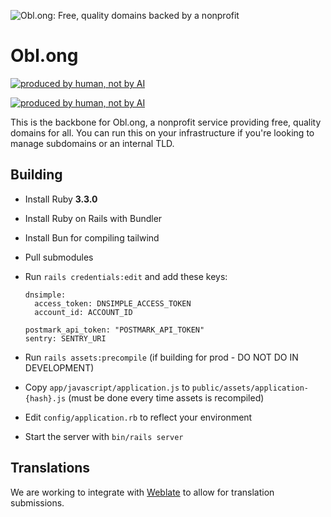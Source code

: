 
![Obl.ong: Free, quality domains backed by a nonprofit](https://github.com/obl-ong/admin/assets/19589006/2ee94019-99db-499e-8076-7fd52fd28629)

# Obl.ong

[![produced by human, not by AI](https://github.com/obl-ong/admin/assets/19589006/ac2ac305-2407-469e-8a3b-355b6df19ae9#gh-dark-mode-only)](https://notbyai.fyi#gh-dark-mode-only)

[![produced by human, not by AI](https://github.com/obl-ong/admin/assets/19589006/b4cf0ff8-bd96-4dee-bfd7-0395dfffbc72#gh-light-mode-only)](https://notbyai.fyi#gh-light-mode-only)

This is the backbone for Obl.ong, a nonprofit service providing free, quality domains for all. You can run this on your infrastructure if you're looking to manage subdomains or an internal TLD.

## Building

- Install Ruby **3.3.0**
- Install Ruby on Rails with Bundler
- Install Bun for compiling tailwind
- Pull submodules
- Run `rails credentials:edit` and add these keys:
  
  ```
  dnsimple:
    access_token: DNSIMPLE_ACCESS_TOKEN
    account_id: ACCOUNT_ID

  postmark_api_token: "POSTMARK_API_TOKEN"
  sentry: SENTRY_URI
  ```
  
- Run `rails assets:precompile` (if building for prod - DO NOT DO IN DEVELOPMENT)
- Copy `app/javascript/application.js` to `public/assets/application-{hash}.js` (must be done every time assets is recompiled)
- Edit `config/application.rb` to reflect your environment
- Start the server with `bin/rails server`

## Translations

We are working to integrate with [Weblate](https://hosted.weblate.org/projects/oblong/) to allow for translation submissions.
